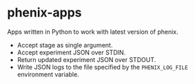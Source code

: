 # phenix-apps

Apps written in Python to work with latest version of phenix.

* Accept stage as single argument.
* Accept experiment JSON over STDIN.
* Return updated experiment JSON over STDOUT.
* Write JSON logs to the file specified by the `PHENIX_LOG_FILE` environment variable.